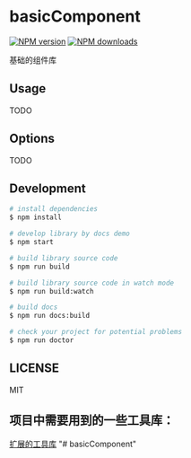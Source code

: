 # basicComponent

[![NPM version](https://img.shields.io/npm/v/basicComponent.svg?style=flat)](https://npmjs.org/package/basicComponent)
[![NPM downloads](http://img.shields.io/npm/dm/basicComponent.svg?style=flat)](https://npmjs.org/package/basicComponent)

基础的组件库

## Usage

TODO

## Options

TODO

## Development

```bash
# install dependencies
$ npm install

# develop library by docs demo
$ npm start

# build library source code
$ npm run build

# build library source code in watch mode
$ npm run build:watch

# build docs
$ npm run docs:build

# check your project for potential problems
$ npm run doctor
```

## LICENSE

MIT

## 项目中需要用到的一些工具库：

[扩展的工具库](./expand.md)
"# basicComponent" 
